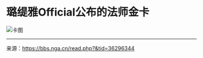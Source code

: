# 璐缇雅Official公布的法师金卡

![卡图](https://raw.githubusercontent.com/cyrxyz/SZB-DLC/main/img/法师金卡.jpeg)

---

来源：https://bbs.nga.cn/read.php?&tid=36296344